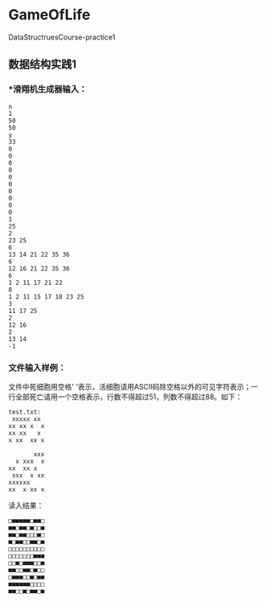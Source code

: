 # GameOfLife
DataStructruesCourse-practice1

## 数据结构实践1



### *滑翔机生成器输入：

```
n
1
50
50
y
33
0
0
0
0
0
0
0
0
0
0
1
25
2
23 25
6
13 14 21 22 35 36
6
12 16 21 22 35 36
6
1 2 11 17 21 22
8
1 2 11 15 17 18 23 25
3
11 17 25
2
12 16
2
13 14
-1
```

### 文件输入样例：

文件中死细胞用空格' '表示，活细胞请用ASCII码除空格以外的可见字符表示；一行全部死亡请用一个空格表示，行数不得超过51，列数不得超过88。如下：

```
test.txt:
 xxxxx xx 
xx xx x  x
xx xx   x 
x xx  xx x
 
       xxx
  x xxx  x
xx  xx x  
 xxx  x xx
xxxxxx    
xx  x xx x
```

读入结果：

```
□■■■■■□■■□
■■□■■□■□□■
■■□■■□□□■□
■□■■□□■■□■
□□□□□□□□□□
□□□□□□□■■■
□□■□■■■□□■
■■□□■■□■□□
□■■■□□■□■■
■■■■■■□□□□
■■□□■□■■□■
```
